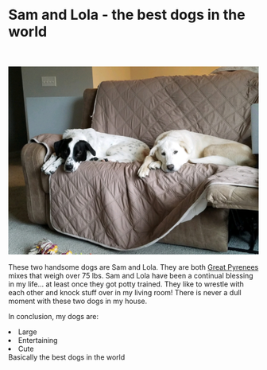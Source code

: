 <!DOCTYPE html>
<html lang="en">

<head>
	<meta charset="UTF-8">
	<title>Sam and Lola</title>
	<link href="styles.css" rel="stylesheet">
</head
<body>
<br>
<br>
<h1>Sam and Lola - the best dogs in the world</h1>
<br>
<br>
	<section>
		<img src="dogs.jpg" alt="My dogs, Sam and Lola">
		<br>
		<p>
		These two handsome dogs are Sam and Lola. They are both <a href="great_pyrenees.md">Great Pyrenees</a> mixes that weigh over 75 lbs. Sam and Lola have been a continual blessing in my life... at least once they got potty trained. They like to wrestle with each other and knock stuff over in my living room! There is never a dull moment with these two dogs in my house.
		</p>
		<p>
		In conclusion, my dogs are:
		<li>Large</li>
		<li>Entertaining</li>
		<li>Cute</li>
		Basically the best dogs in the world
		</p>
	</section>
</body>
</html>
